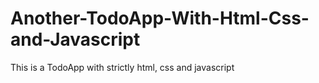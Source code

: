 # Another-TodoApp-With-Html-Css-and-Javascript
This is a TodoApp with strictly html, css and javascript
